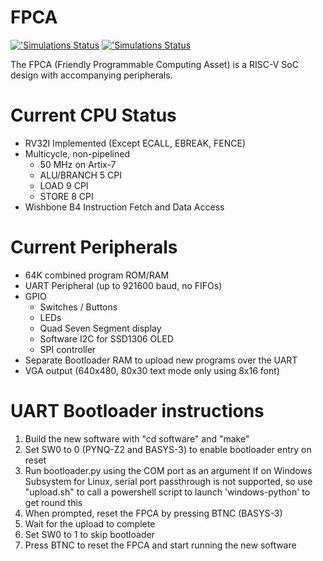 

# FPCA
<p align="left">
  <a title="'Test' workflow Status"    href="https://github.com/jh16g15/fpca/actions?query=workflow%3ASimulate"
  ><img alt="'Simulations Status" src="https://img.shields.io/github/actions/workflow/status/jh16g15/fpca/simulate.yml?branch=main&label=CVUnit Simulations"
  /></a>
  <a title="'Test' workflow Status"    href="https://github.com/jh16g15/fpca/actions?query=workflow%3Amanual-installs"
  ><img alt="'Simulations Status" src="https://img.shields.io/github/actions/workflow/status/jh16g15/fpca/simulate.yml?branch=main&label=CVUnit Simulations"
  /></a>
</p>
The FPCA (Friendly Programmable Computing Asset) is a RISC-V SoC design with accompanying peripherals.

# Current CPU Status
- RV32I Implemented (Except ECALL, EBREAK, FENCE)
- Multicycle, non-pipelined
    - 50 MHz on Artix-7
    - ALU/BRANCH 5 CPI
    - LOAD 9 CPI
    - STORE 8 CPI
- Wishbone B4 Instruction Fetch and Data Access

# Current Peripherals
- 64K combined program ROM/RAM
- UART Peripheral (up to 921600 baud, no FIFOs)
- GPIO
    - Switches / Buttons
    - LEDs
    - Quad Seven Segment display
    - Software I2C for SSD1306 OLED
    - SPI controller
- Separate Bootloader RAM to upload new programs over the UART
- VGA output (640x480, 80x30 text mode only using 8x16 font)

# UART Bootloader instructions
1. Build the new software with "cd software" and "make"
2. Set SW0 to 0 (PYNQ-Z2 and BASYS-3) to enable bootloader entry on reset
3. Run bootloader.py using the COM port as an argument
    If on Windows Subsystem for Linux, serial port passthrough is not supported, so use "upload.sh" to call a powershell script to launch 'windows-python' to get round this
4. When prompted, reset the FPCA by pressing BTNC (BASYS-3)
5. Wait for the upload to complete
6. Set SW0 to 1 to skip bootloader
7. Press BTNC to reset the FPCA and start running the new software
